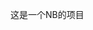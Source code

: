 <!--
 * @Author: your name
 * @Date: 2019-10-26 13:49:09
 * @LastEditTime: 2019-10-26 17:08:00
 * @LastE
 ditors: Please set LastEditors
 * @Description: In User Settings Edi
 * @FilePath: \vue-cms\README.md
 -->
这是一个NB的项目
